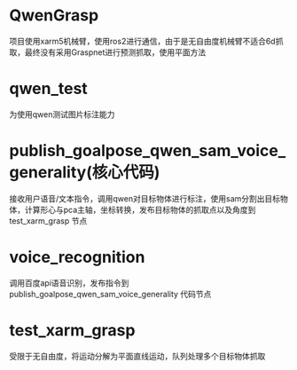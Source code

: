 # QwenGrasp
项目使用xarm5机械臂，使用ros2进行通信，由于是无自由度机械臂不适合6d抓取，最终没有采用Graspnet进行预测抓取，使用平面方法

# qwen_test
为使用qwen测试图片标注能力

# publish_goalpose_qwen_sam_voice_generality(核心代码)
接收用户语音/文本指令，调用qwen对目标物体进行标注，使用sam分割出目标物体，计算形心与pca主轴，坐标转换，发布目标物体的抓取点以及角度到 test_xarm_grasp 节点

# voice_recognition
调用百度api语音识别，发布指令到 publish_goalpose_qwen_sam_voice_generality 代码节点

# test_xarm_grasp
受限于无自由度，将运动分解为平面直线运动，队列处理多个目标物体抓取

